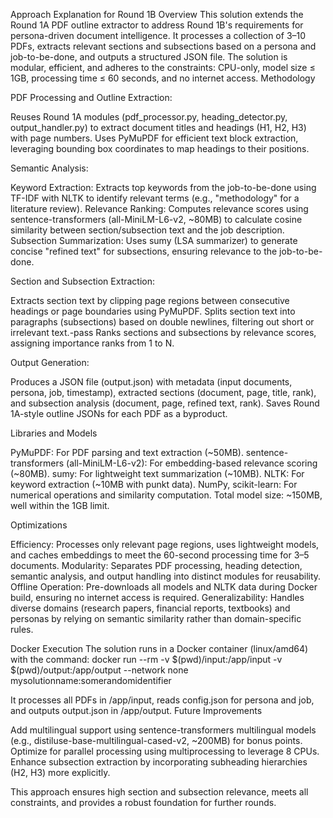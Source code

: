 Approach Explanation for Round 1B
Overview
This solution extends the Round 1A PDF outline extractor to address Round 1B's requirements for persona-driven document intelligence. It processes a collection of 3–10 PDFs, extracts relevant sections and subsections based on a persona and job-to-be-done, and outputs a structured JSON file. The solution is modular, efficient, and adheres to the constraints: CPU-only, model size ≤ 1GB, processing time ≤ 60 seconds, and no internet access.
Methodology

PDF Processing and Outline Extraction:

Reuses Round 1A modules (pdf_processor.py, heading_detector.py, output_handler.py) to extract document titles and headings (H1, H2, H3) with page numbers.
Uses PyMuPDF for efficient text block extraction, leveraging bounding box coordinates to map headings to their positions.


Semantic Analysis:

Keyword Extraction: Extracts top keywords from the job-to-be-done using TF-IDF with NLTK to identify relevant terms (e.g., "methodology" for a literature review).
Relevance Ranking: Computes relevance scores using sentence-transformers (all-MiniLM-L6-v2, ~80MB) to calculate cosine similarity between section/subsection text and the job description.
Subsection Summarization: Uses sumy (LSA summarizer) to generate concise "refined text" for subsections, ensuring relevance to the job-to-be-done.


Section and Subsection Extraction:

Extracts section text by clipping page regions between consecutive headings or page boundaries using PyMuPDF.
Splits section text into paragraphs (subsections) based on double newlines, filtering out short or irrelevant text.-pass
Ranks sections and subsections by relevance scores, assigning importance ranks from 1 to N.


Output Generation:

Produces a JSON file (output.json) with metadata (input documents, persona, job, timestamp), extracted sections (document, page, title, rank), and subsection analysis (document, page, refined text, rank).
Saves Round 1A-style outline JSONs for each PDF as a byproduct.



Libraries and Models

PyMuPDF: For PDF parsing and text extraction (~50MB).
sentence-transformers (all-MiniLM-L6-v2): For embedding-based relevance scoring (~80MB).
sumy: For lightweight text summarization (~10MB).
NLTK: For keyword extraction (~10MB with punkt data).
NumPy, scikit-learn: For numerical operations and similarity computation.
Total model size: ~150MB, well within the 1GB limit.

Optimizations

Efficiency: Processes only relevant page regions, uses lightweight models, and caches embeddings to meet the 60-second processing time for 3–5 documents.
Modularity: Separates PDF processing, heading detection, semantic analysis, and output handling into distinct modules for reusability.
Offline Operation: Pre-downloads all models and NLTK data during Docker build, ensuring no internet access is required.
Generalizability: Handles diverse domains (research papers, financial reports, textbooks) and personas by relying on semantic similarity rather than domain-specific rules.

Docker Execution
The solution runs in a Docker container (linux/amd64) with the command:
docker run --rm -v $(pwd)/input:/app/input -v $(pwd)/output:/app/output --network none mysolutionname:somerandomidentifier

It processes all PDFs in /app/input, reads config.json for persona and job, and outputs output.json in /app/output.
Future Improvements

Add multilingual support using sentence-transformers multilingual models (e.g., distiluse-base-multilingual-cased-v2, ~200MB) for bonus points.
Optimize for parallel processing using multiprocessing to leverage 8 CPUs.
Enhance subsection extraction by incorporating subheading hierarchies (H2, H3) more explicitly.

This approach ensures high section and subsection relevance, meets all constraints, and provides a robust foundation for further rounds.